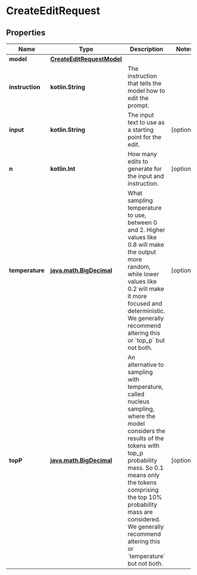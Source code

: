 
# CreateEditRequest

## Properties
Name | Type | Description | Notes
------------ | ------------- | ------------- | -------------
**model** | [**CreateEditRequestModel**](CreateEditRequestModel.md) |  | 
**instruction** | **kotlin.String** | The instruction that tells the model how to edit the prompt. | 
**input** | **kotlin.String** | The input text to use as a starting point for the edit. |  [optional]
**n** | **kotlin.Int** | How many edits to generate for the input and instruction. |  [optional]
**temperature** | [**java.math.BigDecimal**](java.math.BigDecimal.md) | What sampling temperature to use, between 0 and 2. Higher values like 0.8 will make the output more random, while lower values like 0.2 will make it more focused and deterministic.  We generally recommend altering this or &#x60;top_p&#x60; but not both.  |  [optional]
**topP** | [**java.math.BigDecimal**](java.math.BigDecimal.md) | An alternative to sampling with temperature, called nucleus sampling, where the model considers the results of the tokens with top_p probability mass. So 0.1 means only the tokens comprising the top 10% probability mass are considered.  We generally recommend altering this or &#x60;temperature&#x60; but not both.  |  [optional]



